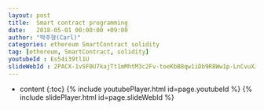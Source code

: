 ```yaml
---
layout: post
title:  Smart contract programming
date:   2018-05-01 00:00:00 +09:00
author: "박주형(Carl)"
categories: ethereum SmartContract solidity
tag: [ethereum, SmartContract, solidity]
youtubeId : Es54i39tl1U
slideWebId : 2PACX-1vSF0U7kajTt1mMhtM3c2Fv-toeKbB8qw1iDb9R8Ww1p-LnCvuXJUfm9R_jAKf7dOuPpbQd7ATUKsWgB
---
```

* content
{:toc}
{% include youtubePlayer.html id=page.youtubeId %}
{% include slidePlayer.html id=page.slideWebId %}
